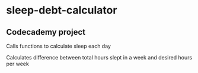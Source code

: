 # sleep-debt-calculator
## Codecademy project
Calls functions to calculate sleep each day

Calculates difference between total hours slept in a week and desired hours per week
